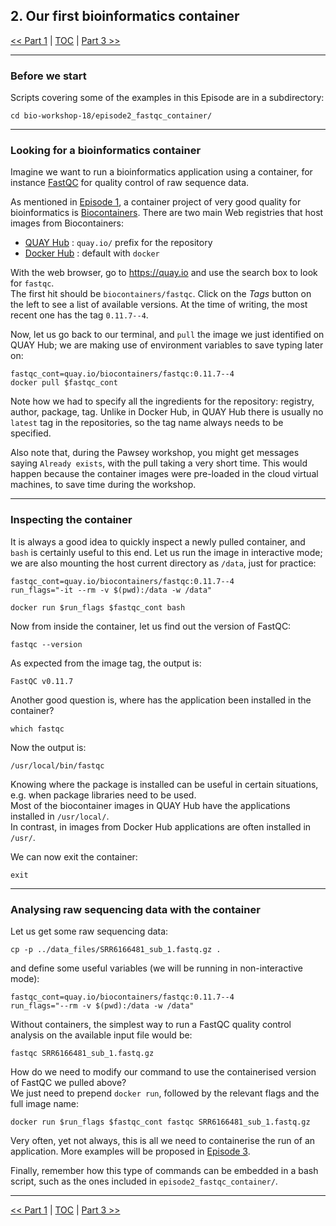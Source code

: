 ## 2. Our first bioinformatics container

 [\<\< Part 1](https://github.com/PawseySC/bio-workshop-18/blob/master/1.containers.md)
 | [TOC](https://github.com/PawseySC/bio-workshop-18/blob/master/TableOfContents.md) |
 [Part 3 \>\>](https://github.com/PawseySC/bio-workshop-18/blob/master/3.wgs_workflow.md)
______


### Before we start
Scripts covering some of the examples in this Episode are in a subdirectory:

    cd bio-workshop-18/episode2_fastqc_container/


---
### Looking for a bioinformatics container
Imagine we want to run a bioinformatics application using a container, 
for instance [FastQC](http://www.bioinformatics.babraham.ac.uk/projects/fastqc/) for quality control of raw sequence data. 

As mentioned in [Episode 1](https://github.com/PawseySC/bio-workshop-18/blob/master/1.containers.md), 
a container project of very good quality for bioinformatics is [Biocontainers](https://github.com/BioContainers/containers). 
There are two main Web registries that host images from Biocontainers:
- [QUAY Hub](https://quay.io) : `quay.io/` prefix for the repository
- [Docker Hub](https://hub.docker.com) : default with `docker`

With the web browser, go to https://quay.io and use the search box to look for `fastqc`.  
The first hit should be `biocontainers/fastqc`. Click on the *Tags* button on the left to see a list of available versions. 
At the time of writing, the most recent one has the tag `0.11.7--4`.

Now, let us go back to our terminal, and `pull` the image we just identified on QUAY Hub; we are making use of 
environment variables to save typing later on:

    fastqc_cont=quay.io/biocontainers/fastqc:0.11.7--4
    docker pull $fastqc_cont

Note how we had to specify all the ingredients for the repository: registry, author, package, tag. 
Unlike in Docker Hub, in QUAY Hub there is usually no `latest` tag in the repositories, so the tag name always needs 
to be specified.

Also note that, during the Pawsey workshop, you might get messages saying `Already exists`, with the pull taking a very short time. 
This would happen because the container images were pre-loaded in the cloud virtual machines, to save time during the workshop.


---
### Inspecting the container
It is always a good idea to quickly inspect a newly pulled container, and `bash` is certainly useful to this end.
Let us run the image in interactive mode; we are also mounting the host current directory as `/data`, just for practice:

    fastqc_cont=quay.io/biocontainers/fastqc:0.11.7--4
    run_flags="-it --rm -v $(pwd):/data -w /data"

    docker run $run_flags $fastqc_cont bash

Now from inside the container, let us find out the version of FastQC:

    fastqc --version

As expected from the image tag, the output is:

    FastQC v0.11.7

Another good question is, where has the application been installed in the container?

    which fastqc

Now the output is:

    /usr/local/bin/fastqc

Knowing where the package is installed can be useful in certain situations, e.g. when package libraries need to be used.  
Most of the biocontainer images in QUAY Hub have the applications installed in `/usr/local/`.  
In contrast, in images from Docker Hub applications are often installed in `/usr/`.

We can now exit the container:

    exit


---
### Analysing raw sequencing data with the container
Let us get some raw sequencing data:

    cp -p ../data_files/SRR6166481_sub_1.fastq.gz .

and define some useful variables (we will be running in non-interactive mode):

    fastqc_cont=quay.io/biocontainers/fastqc:0.11.7--4
    run_flags="--rm -v $(pwd):/data -w /data"

Without containers, the simplest way to run a FastQC quality control analysis on the available input file would be:

    fastqc SRR6166481_sub_1.fastq.gz

How do we need to modify our command to use the containerised version of FastQC we pulled above?  
We just need to prepend `docker run`, followed by the relevant flags and the full image name:

    docker run $run_flags $fastqc_cont fastqc SRR6166481_sub_1.fastq.gz

Very often, yet not always, this is all we need to containerise the run of an application. 
More examples will be proposed in [Episode 3](https://github.com/PawseySC/bio-workshop-18/blob/master/3.wgs_workflow.md).

Finally, remember how this type of commands can be embedded in a bash script, 
such as the ones included in `episode2_fastqc_container/`.


______
 [\<\< Part 1](https://github.com/PawseySC/bio-workshop-18/blob/master/1.containers.md)
 | [TOC](https://github.com/PawseySC/bio-workshop-18/blob/master/TableOfContents.md) |
 [Part 3 \>\>](https://github.com/PawseySC/bio-workshop-18/blob/master/3.wgs_workflow.md)
